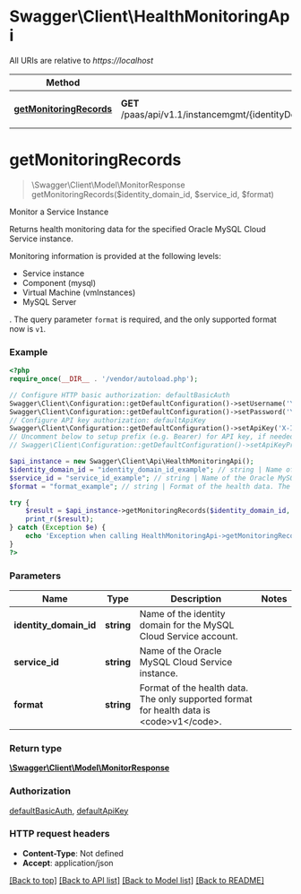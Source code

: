 # Swagger\Client\HealthMonitoringApi

All URIs are relative to *https://localhost*

Method | HTTP request | Description
------------- | ------------- | -------------
[**getMonitoringRecords**](HealthMonitoringApi.md#getMonitoringRecords) | **GET** /paas/api/v1.1/instancemgmt/{identityDomainId}/services/MySQLCS/instances/{serviceId}/healthcheck | Monitor a Service Instance


# **getMonitoringRecords**
> \Swagger\Client\Model\MonitorResponse getMonitoringRecords($identity_domain_id, $service_id, $format)

Monitor a Service Instance

Returns health monitoring data for the specified Oracle MySQL Cloud Service instance.<p>Monitoring information is provided at the following levels: <ul><li>Service instance</li><li>Component (mysql)</li><li>Virtual Machine (vmInstances) </li><li>MySQL Server</li></ul>. The query parameter <code>format</code> is required, and the only supported format now is <code>v1</code>.

### Example
```php
<?php
require_once(__DIR__ . '/vendor/autoload.php');

// Configure HTTP basic authorization: defaultBasicAuth
Swagger\Client\Configuration::getDefaultConfiguration()->setUsername('YOUR_USERNAME');
Swagger\Client\Configuration::getDefaultConfiguration()->setPassword('YOUR_PASSWORD');
// Configure API key authorization: defaultApiKey
Swagger\Client\Configuration::getDefaultConfiguration()->setApiKey('X-ID-TENANT-NAME', 'YOUR_API_KEY');
// Uncomment below to setup prefix (e.g. Bearer) for API key, if needed
// Swagger\Client\Configuration::getDefaultConfiguration()->setApiKeyPrefix('X-ID-TENANT-NAME', 'Bearer');

$api_instance = new Swagger\Client\Api\HealthMonitoringApi();
$identity_domain_id = "identity_domain_id_example"; // string | Name of the identity domain for the MySQL Cloud Service account.
$service_id = "service_id_example"; // string | Name of the Oracle MySQL Cloud Service instance.
$format = "format_example"; // string | Format of the health data. The only supported format for health data is <code>v1</code>.

try {
    $result = $api_instance->getMonitoringRecords($identity_domain_id, $service_id, $format);
    print_r($result);
} catch (Exception $e) {
    echo 'Exception when calling HealthMonitoringApi->getMonitoringRecords: ', $e->getMessage(), PHP_EOL;
}
?>
```

### Parameters

Name | Type | Description  | Notes
------------- | ------------- | ------------- | -------------
 **identity_domain_id** | **string**| Name of the identity domain for the MySQL Cloud Service account. |
 **service_id** | **string**| Name of the Oracle MySQL Cloud Service instance. |
 **format** | **string**| Format of the health data. The only supported format for health data is &lt;code&gt;v1&lt;/code&gt;. |

### Return type

[**\Swagger\Client\Model\MonitorResponse**](../Model/MonitorResponse.md)

### Authorization

[defaultBasicAuth](../../README.md#defaultBasicAuth), [defaultApiKey](../../README.md#defaultApiKey)

### HTTP request headers

 - **Content-Type**: Not defined
 - **Accept**: application/json

[[Back to top]](#) [[Back to API list]](../../README.md#documentation-for-api-endpoints) [[Back to Model list]](../../README.md#documentation-for-models) [[Back to README]](../../README.md)

